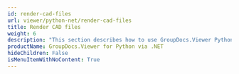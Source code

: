 ```yaml
---
id: render-cad-files
url: viewer/python-net/render-cad-files
title: Render CAD files
weight: 6
description: "This section describes how to use GroupDocs.Viewer Python API to convert CAD files to PDF, HTML, PNG, and JPEG formats."
productName: GroupDocs.Viewer for Python via .NET
hideChildren: False
isMenuItemWithNoContent: True
---
```


